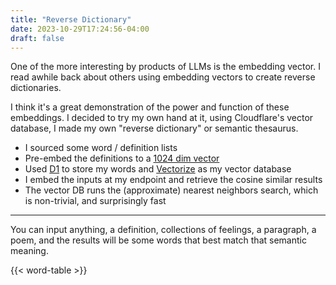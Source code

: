 ```yaml
---
title: "Reverse Dictionary"
date: 2023-10-29T17:24:56-04:00
draft: false
---
```


One of the more interesting by products of LLMs is the embedding vector.  I read awhile back about others using embedding vectors to create reverse dictionaries.  

I think it's a great demonstration of the power and function of these embeddings.  I decided to try my own hand at it, using Cloudflare's vector database, I made my own "reverse dictionary" or semantic thesaurus.  
* I sourced some word / definition lists
* Pre-embed the definitions to a [1024 dim vector](https://huggingface.co/BAAI/bge-large-en-v1.5)
* Used [D1](https://developers.cloudflare.com/d1/) to store my words and [Vectorize](https://developers.cloudflare.com/vectorize/) as my vector database
* I embed the inputs at my endpoint and retrieve the cosine similar results
* The vector DB runs the (approximate) nearest neighbors search, which is non-trivial, and surprisingly fast

----

You can input anything, a definition, collections of feelings, a paragraph, a poem, and the results will be some words that best match that semantic meaning.

{{< word-table >}}

